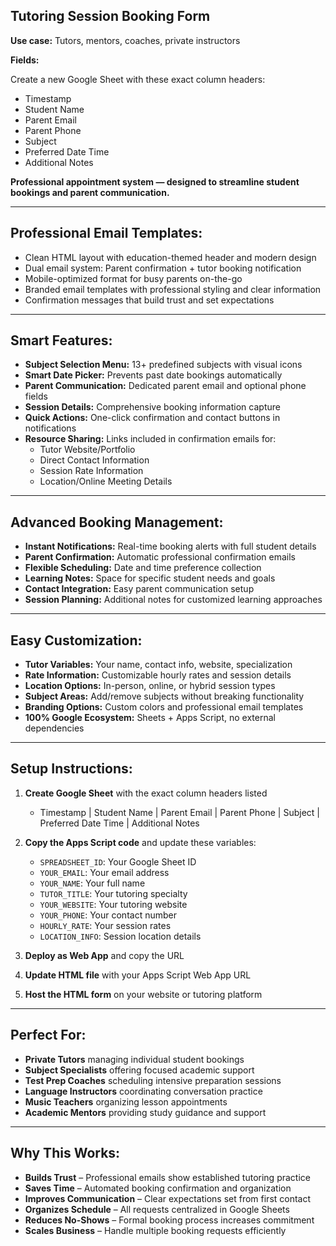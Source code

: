 ## **Tutoring Session Booking Form**

**Use case:** Tutors, mentors, coaches, private instructors

**Fields:**

Create a new Google Sheet with these exact column headers:

- Timestamp
- Student Name
- Parent Email
- Parent Phone
- Subject
- Preferred Date Time
- Additional Notes

**Professional appointment system — designed to streamline student bookings and parent communication.**

---

## Professional Email Templates:

- Clean HTML layout with education-themed header and modern design
- Dual email system: Parent confirmation + tutor booking notification
- Mobile-optimized format for busy parents on-the-go
- Branded email templates with professional styling and clear information
- Confirmation messages that build trust and set expectations

---

## Smart Features:

- **Subject Selection Menu:** 13+ predefined subjects with visual icons
- **Smart Date Picker:** Prevents past date bookings automatically
- **Parent Communication:** Dedicated parent email and optional phone fields
- **Session Details:** Comprehensive booking information capture
- **Quick Actions:** One-click confirmation and contact buttons in notifications
- **Resource Sharing:** Links included in confirmation emails for:
  - Tutor Website/Portfolio
  - Direct Contact Information
  - Session Rate Information
  - Location/Online Meeting Details

---

## Advanced Booking Management:

- **Instant Notifications:** Real-time booking alerts with full student details
- **Parent Confirmation:** Automatic professional confirmation emails
- **Flexible Scheduling:** Date and time preference collection
- **Learning Notes:** Space for specific student needs and goals
- **Contact Integration:** Easy parent communication setup
- **Session Planning:** Additional notes for customized learning approaches

---

## Easy Customization:

- **Tutor Variables:** Your name, contact info, website, specialization
- **Rate Information:** Customizable hourly rates and session details
- **Location Options:** In-person, online, or hybrid session types
- **Subject Areas:** Add/remove subjects without breaking functionality
- **Branding Options:** Custom colors and professional email templates
- **100% Google Ecosystem:** Sheets + Apps Script, no external dependencies

---

## Setup Instructions:

1. **Create Google Sheet** with the exact column headers listed
   - Timestamp | Student Name | Parent Email | Parent Phone | Subject | Preferred Date Time | Additional Notes
2. **Copy the Apps Script code** and update these variables:

   - `SPREADSHEET_ID`: Your Google Sheet ID
   - `YOUR_EMAIL`: Your email address
   - `YOUR_NAME`: Your full name
   - `TUTOR_TITLE`: Your tutoring specialty
   - `YOUR_WEBSITE`: Your tutoring website
   - `YOUR_PHONE`: Your contact number
   - `HOURLY_RATE`: Your session rates
   - `LOCATION_INFO`: Session location details

3. **Deploy as Web App** and copy the URL
4. **Update HTML file** with your Apps Script Web App URL
5. **Host the HTML form** on your website or tutoring platform

---

## Perfect For:

- **Private Tutors** managing individual student bookings
- **Subject Specialists** offering focused academic support
- **Test Prep Coaches** scheduling intensive preparation sessions
- **Language Instructors** coordinating conversation practice
- **Music Teachers** organizing lesson appointments
- **Academic Mentors** providing study guidance and support

---

## Why This Works:

- **Builds Trust** – Professional emails show established tutoring practice
- **Saves Time** – Automated booking confirmation and organization
- **Improves Communication** – Clear expectations set from first contact
- **Organizes Schedule** – All requests centralized in Google Sheets
- **Reduces No-Shows** – Formal booking process increases commitment
- **Scales Business** – Handle multiple booking requests efficiently

